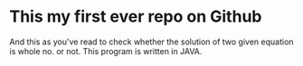 #  This my first ever repo on Github
And this as you've read to check whether the solution of two given equation is whole no. or not.
This program is written in JAVA.
